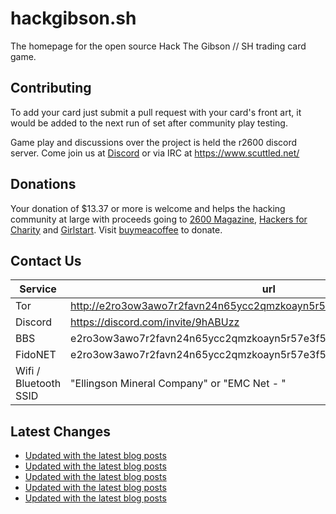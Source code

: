 # hackgibson.sh
The homepage for the open source Hack The Gibson // SH trading card game.


## Contributing

To add your card just submit a pull request with your card's front art, it would be added to the next run of set after community play testing.

Game play and discussions over the project is held the r2600 discord server. Come join us at [Discord](https://discord.com/invite/9hABUzz) or via IRC at https://www.scuttled.net/


## Donations

Your donation of $13.37 or more is welcome and helps the hacking community at large with proceeds going to [2600 Magazine](https://2600.com/), [Hackers for Charity](https://hackersforcharity.org) and [Girlstart](https://girlstart.org).  Visit [buymeacoffee](https://www.buymeacoffee.com/hackgibson.sh) to donate.


## Contact Us

Service | url
-|-
Tor | http://e2ro3ow3awo7r2favn24n65ycc2qmzkoayn5r57e3f56nvjwdcgg32ad.onion
Discord | https://discord.com/invite/9hABUzz
BBS | e2ro3ow3awo7r2favn24n65ycc2qmzkoayn5r57e3f56nvjwdcgg32ad.onion:23
FidoNET | e2ro3ow3awo7r2favn24n65ycc2qmzkoayn5r57e3f56nvjwdcgg32ad.onion:24554
Wifi / Bluetooth SSID | "Ellingson Mineral Company" or "EMC Net - <fidonet address>"

## Latest Changes
<!-- BLOG-POST-LIST:START -->
- [Updated with the latest blog posts](https://github.com/DFW2600/hackgibson.sh/commit/8e84ca29b1c49cccf29dfa47b3b446d770e82b9b)
- [Updated with the latest blog posts](https://github.com/DFW2600/hackgibson.sh/commit/3bf476854e90b917a848c5669ac69edbfee7a752)
- [Updated with the latest blog posts](https://github.com/DFW2600/hackgibson.sh/commit/7d5031566ae15e82a55903b480c1ffce76e5b93e)
- [Updated with the latest blog posts](https://github.com/DFW2600/hackgibson.sh/commit/7fa44155226f6826ce718eba61b888ff6d24ae01)
- [Updated with the latest blog posts](https://github.com/DFW2600/hackgibson.sh/commit/39dc45d7e2a113aefdd1ae3b617fafd370a4d83c)
<!-- BLOG-POST-LIST:END -->
